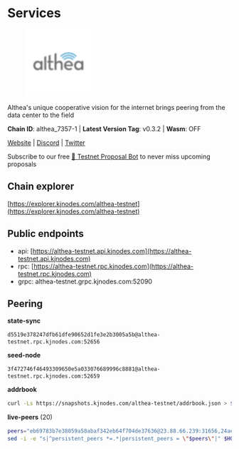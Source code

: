 # Services

<figure><img src="https://raw.githubusercontent.com/kj89/cosmos-images/main/logos/althea.png" width="150" alt=""><figcaption></figcaption></figure>

Althea's unique cooperative vision for the internet  brings peering from the data center to the field

**Chain ID**: althea_7357-1 | **Latest Version Tag**: v0.3.2 | **Wasm**: OFF

[Website](https://www.althea.net) | [Discord](https://discord.gg/ZTKWfpDs) | [Twitter](https://twitter.com/altheanetwork)



Subscribe to our free [🤖 Testnet Proposal Bot](https://t.me/kjnodes_testnet_proposal_bot) to never miss upcoming proposals


## Chain explorer
[https://explorer.kjnodes.com/althea-testnet](https://explorer.kjnodes.com/althea-testnet)

## Public endpoints

* api: [https://althea-testnet.api.kjnodes.com](https://althea-testnet.api.kjnodes.com)
* rpc: [https://althea-testnet.rpc.kjnodes.com](https://althea-testnet.rpc.kjnodes.com)
* grpc: althea-testnet.grpc.kjnodes.com:52090

## Peering

**state-sync**

```text
d5519e378247dfb61dfe90652d1fe3e2b3005a5b@althea-testnet.rpc.kjnodes.com:52656
```

**seed-node**

```text
3f472746f46493309650e5a033076689996c8881@althea-testnet.rpc.kjnodes.com:52659
```

**addrbook**
```bash
curl -Ls https://snapshots.kjnodes.com/althea-testnet/addrbook.json > $HOME/.althea/config/addrbook.json
```

**live-peers** (20)
```bash
peers="eb69783b7e38059a58abaf342eb64f704de37636@23.88.66.239:31656,24ae39234e1ceddc1585af9be8a6484edac79123@49.12.123.97:26656,11e8f38e3c5601e4ab2333d5a5bbb108a39b8e1c@159.69.110.238:26656,ee22e048af133e8e83d594314a67b89be964eb37@138.201.225.104:47856,5bad7ac6f006ee3b6f52dc91e85b5aae8e488233@194.163.149.53:26656,c1ad743c152d67dea9df71e3de2024cddd57c0cb@31.220.84.183:26656,ccc09b0fb3c5f6b2dc826a6896bf43b099921bdb@207.180.253.242:26656,a3ac64c5c84817f3694a866298399e6ad71ff26c@65.21.53.39:26656,04917b5810df2a380c1b18d83f577f1aba550818@222.106.187.14:53300,1991a3263255fc32d65b49335bcaee19f607c934@185.16.39.99:26656,79d18c52d35ddd204f61e9be8aa3c7b35d75cab7@65.108.139.20:26656,c1c28d02ef687f2d80b8e4540d9297835e75b6f0@139.59.67.156:26656,ba247bdf826a9636a8276d6a00d8004755f6bb18@162.19.238.210:26656,4f5eb5164329a61fc898ac75849ae873c8e539c9@66.172.36.135:14656,cd71580f8ab4af6beeaf867702a86ca6f9331f71@65.19.136.133:23296,15e7baf69c0db5c25e26cd1f13eb0d52a7a708b5@142.202.241.235:26656,6d97969912514e3583dee8e0cca15a383adbde6c@213.246.57.175:26656,83147260a704b75283ca6da218516ee0eaa82956@170.64.156.36:26656,d5519e378247dfb61dfe90652d1fe3e2b3005a5b@65.109.68.190:52656,bcec1c0df99526be43efa248491b87e8a2374ebe@94.130.26.9:26956"
sed -i -e "s|^persistent_peers *=.*|persistent_peers = \"$peers\"|" $HOME/.althea/config/config.toml
```

